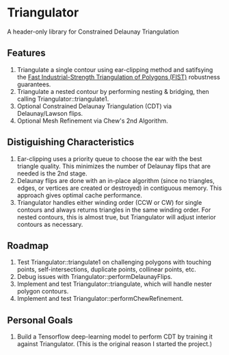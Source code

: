 # Triangulator
A header-only library for Constrained Delaunay Triangulation

## Features

1. Triangulate a single contour using ear-clipping method and satifsying the [Fast Industrial-Strength Triangulation of Polygons (FIST)](http://www.cosy.sbg.ac.at/~held/projects/triang/triang.html) robustness guarantees.
2. Triangulate a nested contour by performing nesting & bridging, then calling Triangulator::triangulate1.
3. Optional Constrained Delaunay Triangulation (CDT) via Delaunay/Lawson flips.
4. Optional Mesh Refinement via Chew's 2nd Algorithm.


## Distiguishing Characteristics

1. Ear-clipping uses a priority queue to choose the ear with the best triangle quality.  This minimizes the number of Delaunay flips that are needed is the 2nd stage.
2. Delaunay flips are done with an in-place algorithm (since no triangles, edges, or vertices are created or destroyed) in contiguous memory.  This approach gives optimal cache performance.
3. Triangulator handles either winding order (CCW or CW) for single contours and always returns triangles in the same winding order.  For nested contours, this is almost true, but Triangulator will adjust interior contours as necessary.


## Roadmap

1. Test Triangulator::triangulate1 on challenging polygons with touching points, self-intersections, duplicate points, collinear points, etc.
2. Debug issues with Triangulator::performDelaunayFlips.
3. Implement and test Triangulator::triangulate, which will handle nester polygon contours.
4. Implement and test Triangulator::performChewRefinement.


## Personal Goals

1. Build a Tensorflow deep-learning model to perform CDT by training it against Triangulator.  (This is the original reason I started the project.)
